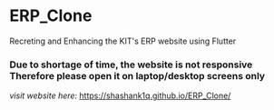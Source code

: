 # ERP_Clone
Recreting and Enhancing the KIT's ERP website using Flutter

<h3> Due to shortage of time, the website is not responsive Therefore please open it on laptop/desktop screens only </h3>

*visit website here:* https://shashank1q.github.io/ERP_Clone/

